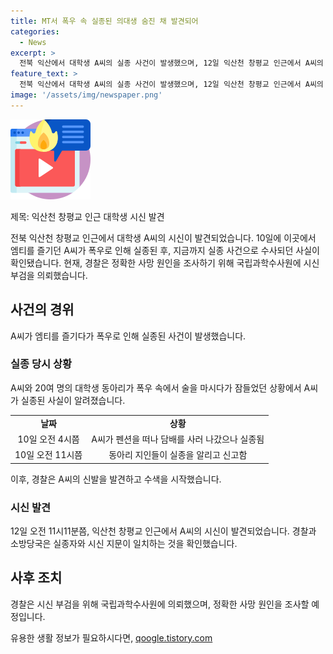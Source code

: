 ```yaml
---
title: MT서 폭우 속 실종된 의대생 숨진 채 발견되어
categories:
  - News
excerpt: >
  전북 익산에서 대학생 A씨의 실종 사건이 발생했으며, 12일 익산천 창평교 인근에서 A씨의 시신이 발견되었다. A씨는 MT를 떠났다가 폭우로 실종된 채 발견되었고, 실종 당시 주변은 호우특보가 발령되어 위험했던 것으로 전해졌다. A씨를 찾던 중 발견된 신발에서 수색이 시작되었고, 경찰은 시신 부검과 정확한 사망 원인을 조사할 예정이다. (총 150자)
feature_text: >
  전북 익산에서 대학생 A씨의 실종 사건이 발생했으며, 12일 익산천 창평교 인근에서 A씨의 시신이 발견되었다. A씨는 MT를 떠났다가 폭우로 실종된 채 발견되었고, 실종 당시 주변은 호우특보가 발령되어 위험했던 것으로 전해졌다. A씨를 찾던 중 발견된 신발에서 수색이 시작되었고, 경찰은 시신 부검과 정확한 사망 원인을 조사할 예정이다. (총 150자)
image: '/assets/img/newspaper.png'
---
```


<p><img src="/assets/img/news.png" alt="rentncar 속보" /></p>

<p>제목: 익산천 창평교 인근 대학생 시신 발견</p>

<p>전북 익산천 창평교 인근에서 대학생 A씨의 시신이 발견되었습니다. 10일에 이곳에서 엠티를 즐기던 A씨가 폭우로 인해 실종된 후, 지금까지 실종 사건으로 수사되던 사실이 확인됐습니다. 현재, 경찰은 정확한 사망 원인을 조사하기 위해 국립과학수사원에 시신 부검을 의뢰했습니다.</p>

<h2 data-ke-size="size26">사건의 경위</h2>

<p>A씨가 엠티를 즐기다가 폭우로 인해 실종된 사건이 발생했습니다.</p>

<h3>실종 당시 상황</h3>

<p>A씨와 20여 명의 대학생 동아리가 폭우 속에서 술을 마시다가 잠들었던 상황에서 A씨가 실종된 사실이 알려졌습니다.</p>

<table>
    <tr>
        <td style="text-align: center; height: 17px;"><b>날짜</b></td>
        <td style="text-align: center; height: 17px;"><b>상황</b></td>
    </tr>
    <tr>
        <td style="text-align: center; height: 17px;">10일 오전 4시쯤</td>
        <td style="text-align: center; height: 17px;">A씨가 펜션을 떠나 담배를 사러 나갔으나 실종됨</td>
    </tr>
    <tr>
        <td style="text-align: center; height: 17px;">10일 오전 11시쯤</td>
        <td style="text-align: center; height: 17px;">동아리 지인들이 실종을 알리고 신고함</td>
    </tr>
</table>

<p>이후, 경찰은 A씨의 신발을 발견하고 수색을 시작했습니다.</p>

<h3>시신 발견</h3>

<p>12일 오전 11시11분쯤, 익산천 창평교 인근에서 A씨의 시신이 발견되었습니다. 경찰과 소방당국은 실종자와 시신 지문이 일치하는 것을 확인했습니다.</p>

<h2 data-ke-size="size26">사후 조치</h2>

<p>경찰은 시신 부검을 위해 국립과학수사원에 의뢰했으며, 정확한 사망 원인을 조사할 예정입니다.</p>
유용한 생활 정보가 필요하시다면, <a href="https://qoogle.tistory.com" rel="dofollow">qoogle.tistory.com</a>


